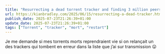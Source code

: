 ```yaml
---
title: "Resurrecting a dead torrent tracker and finding 3 million peers"
url: https://kianbradley.com/2025/06/15/resurrecting-a-dead-tracker.html
publish_date: 2025-07-23T21:26:39+01:00
update_date: 2025-07-23T21:26:39+01:00
tags: ["Torrent", "tracker", "mort", "restart"]
---
```


Je me demande si mes torrents morts reprendraient vie si on relançait un des trackers qui tombent en erreur dans la liste que j’ai sur transmission 😛 
